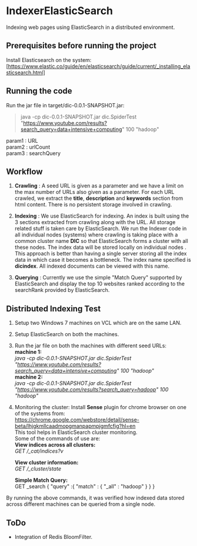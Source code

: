 # IndexerElasticSearch
Indexing web pages using ElasticSearch in a distributed environment.

## Prerequisites before running the project
Install Elasticsearch on the system: 
[https://www.elastic.co/guide/en/elasticsearch/guide/current/_installing_elasticsearch.html]

## Running the code
Run the jar file in target/dic-0.0.1-SNAPSHOT.jar:
> java -cp dic-0.0.1-SNAPSHOT.jar dic.SpiderTest "https://www.youtube.com/results?search_query=data+intensive+computing" 100 "hadoop"

param1 : URL<br>
param2 : urlCount<br>
param3 : searchQuery  


## Workflow

 1. **Crawling** : A seed URL is given as a parameter and we have a limit on the max number of URLs also given as a parameter. For each URL crawled, we extract the **title**, **description** and **keywords** section from html content. There is no persistent storage involved in crawling. 
 
 2. **Indexing** : We use ElasticSearch for indexing. An index is built using the 3 sections extracted from crawling along with the URL.  All storage related stuff is taken care by ElasticSearch. We run the Indexer code in all individual nodes (systems) where crawling is taking place with a common cluster name **DIC** so that ElasticSearch forms a cluster with all these nodes. The index data will be stored locally on individual nodes . This approach is better than having a single server storing all the index data in which case it becomes a bottleneck. The index name specified is **dicindex**. All indexed documents can be viewed with this name.
 3. **Querying** : Currently we use the simple "Match Query" supported by ElasticSearch and display the top 10 websites ranked according to the searchRank provided by ElasticSearch.

## Distributed Indexing Test

 1. Setup two Windows 7 machines on VCL which are on the same LAN.<br>
 2. Setup ElasticSearch on both the machines.<br>
 3. Run the jar file on both the machines with different seed URLs:<br>
     **machine 1:**<br>
      *java -cp dic-0.0.1-SNAPSHOT.jar dic.SpiderTest "https://www.youtube.com/results?search_query=data+intensive+computing" 100 "hadoop"*<br>
**machine 2:**<br>
 *java -cp dic-0.0.1-SNAPSHOT.jar dic.SpiderTest "https://www.youtube.com/results?search_query=hadoop" 100 "hadoop"*
 4. Monitoring the cluster: Install **Sense** plugin for chrome browser on one of the systems  from:<br>
 https://chrome.google.com/webstore/detail/sense-beta/lhjgkmllcaadmopgmanpapmpjgmfcfig?hl=en <br>
 This tool helps in ElasticSearch cluster monitoring.<br> 
 Some of the commands of use are:<br>
**View indices across all clusters:**<br>
     *GET /_cat/indices?v*<br>
     
     **View cluster information:**<br>
     *GET /_cluster/state*
     
     
     **Simple Match Query:** <br>
GET _search
{
  "query" :{
    "match" : {
        "_all" : "hadoop"
    }
    }
    }

By running the above commands, it was verified how indexed data stored across different machines can be queried from a single node.

## ToDo

 - Integration of Redis BloomFilter. 
 
